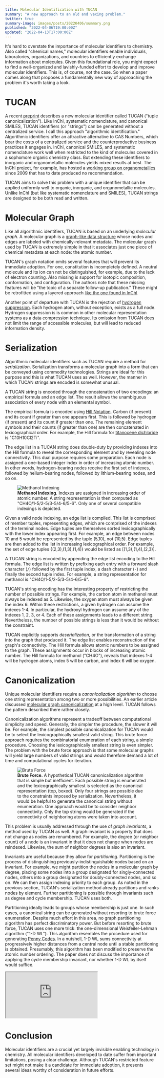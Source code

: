 ```yaml
---
title: Molecular Identification with TUCAN
summary: "A new approach to an old and vexing problem."
twitter: true
summary-image: images/posts/20220406/summary.png
published: "2022-04-06T19:00:00Z"
updated: "2022-04-13T17:00:00Z"
---
```


It's hard to overstate the importance of molecular identifiers to chemistry. Also called "chemical names," molecular identifiers enable individuals, laboratories, organizations, and countries to efficiently exchange information about molecules. Given this foundational role, you might expect to find a well-organized and lavishly-funded effort to develop and improve molecular identifiers. This is, of course, not the case. So when a paper comes along that proposes a fundamentally new way of approaching the problem it's worth taking a look.

# TUCAN

A recent [preprint](https://doi.org/10.21203/rs.3.rs-1466562/v1) describes a new molecular identifier called TUCAN ("tuple canonicalization"). Like InChI, systematic nomenclature, and canonical SMILES, TUCAN identifiers (or "strings") can be generated without a centralized service. I call this approach "algorithmic identification." Algorithmic identifiers offer an attractive alternative to CAS Numbers, which bear the costs of a centralized service and the counterproductive business practices it engages in. InChI, canonical SMILES, and systematic nomenclature work well when restricted to the kind of molecules covered in a sophomore organic chemistry class. But extending these identifiers to inorganic and organometallic molecules yields mixed results at best. The InChI project, for example, has hosted a [working group on organometallics](https://www.inchi-trust.org/wp/wp-content/uploads/2019/12/16.-organometallic-project-v5.pdf) since 2009 that has to date produced no recommendation.

TUCAN aims to solve this problem with a unique identifier that can be applied uniformly well to organic, inorganic, and organometallic molecules. Unlike InChI (but like systematic nomenclature and SMILES), TUCAN strings are designed to be both read and written.

# Molecular Graph

Like all algorithmic identifiers, TUCAN is based on an underlying *molecular graph*. A molecular graph is a [graph-like data structure](https://en.wikipedia.org/wiki/Graph_(discrete_mathematics)) whose nodes and edges are labeled with chemically-relevant metadata. The molecular graph used by TUCAN is extremely simple in that it associates just one piece of chemical metadata at each node: the atomic number.

TUCAN's graph notation omits several features that will prevent its immediate adoption. For one, constitution is incompletely defined. A neutral molecule and its ion can not be distinguished, for example, due to the lack of electron counting. Also missing is support for isotopic composition, conformation, and configuration. The authors note that these missing features will be "the topic of a separate follow-up publication." These might be retrofitted using a layered approach [like the one found in InChI](/articles/2021/04/21/inchi-syntax/).

Another point of departure with TUCAN is the rejection of [hydrogen suppression](/articles/2020/05/18/hydrogen-suppression-in-cheminformatics/). Each hydrogen atom, without exception, exists as a full node. Hydrogen suppression is is common in other molecular representation systems as a data compression technique. Its omission from TUCAN does not limit the range of accessible molecules, but will lead to reduced information density.

# Serialization

Algorithmic molecular identifiers such as TUCAN require a method for *serialization*. Serialization transforms a molecular graph into a form that can be conveyed using commodity technologies. Strings are ideal for this purpose and this is what TUCAN uses as well. However, the manner in which TUCAN strings are encoded is somewhat unusual.

A TUCAN string is encoded through the concatenation of two encodings: an empirical formula and an edge list. The result allows the unambiguous association of every node with an elemental symbol.

The empirical formula is encoded using [Hill Notation](https://en.wikipedia.org/wiki/Chemical_formula#Hill_system). Carbon (if present) and its count if greater than one appears first. This is followed by hydrogen (if present) and its count if greater than one. The remaining element symbols and their counts (if greater than one) are then concatenated in lexicographical order. For example, the Hill formula for [titanocene dichloride](https://en.wikipedia.org/wiki/Titanocene_dichloride) is "C10H10Cl2Ti".

The edge list in a TUCAN string does double-duty by providing indexes into the Hill formula to reveal the corresponding element and by revealing node connectivity. This dual purpose requires some preparation. Each node is assigned a one-based integer index in order of increasing atomic number. In other words, hydrogen-bearing nodes receive the first set of indexes, followed by helium-bearing nodes, followed by lithium-bearing nodes, and so on.

<figure>
  <img alt="Methanol Indexing" src="/images/posts/20220406/methanol.png">
  <figcaption>
    <strong>Methanol Indexing.</strong> Indexes are assigned in increasing order of atomic number. A string representation is then computed as "CH4O/1-5/2-5/3-5/4-6/5-6". Only one of several compatible indexings is depicted.
  </figcaption>
</figure>

Given a valid node indexing, an edge list is compiled. This list is comprised of member tuples, representing edges, which are comprised of the indexes of the terminal nodes. Edge tuples are themselves sorted lexicographically with the lower index appearing first. For example, an edge between nodes 10 and 5 would be represented by the tuple (5,10), not (10,5). Edge tuples are then added to the list in increasing lexicographical order. For example, the set of edge tuples {(2,3),(1,3),(1,4)} would be listed as \[(1,3),(1,4),(2,3)\].

A TUCAN string is encoded by appending the edge list encoding to the Hill formula. The edge list is written by prefixing each entry with a forward slash character (`/`) followed by the first tuple index, a dash character (`-`) and finally the second tuple index. For example, a string representation for methanol is "CH4O/1-5/2-5/3-5/4-6/5-6".

TUCAN's string encoding has the interesting property of restricting the number of possible strings. For example, the carbon atom in methanol must always be indexed as 5. Likewise, the oxygen atom must always be given the index 6. Within these restrictions, a given hydrogen can assume the indexes 1-4. In particular, the hydroxyl hydrogen can assume any of the indexes 1, 2, 3, or 4. Each of these assignments leads to a different string. Nevertheless, the number of possible strings is less than it would be without the constraint.

TUCAN explicitly supports *deserialization*, or the transformation of a string into the graph that produced it. The edge list enables reconstruction of the graph's connectivity. The Hill formula allows atomic numbers to be assigned to the graph. These assignments occur in blocks of increasing atomic number. The Hill formula for methanol ("CH4O"), reveals that indexes 1-4 will be hydrogen atoms, index 5 will be carbon, and index 6 will be oxygen.

# Canonicalization

Unique molecular identifiers require a *canonicalization algorithm* to choose one string representation among two or more possibilities. An earlier article discussed [molecular graph canonicalization](/articles/2021/10/06/molecular-graph-canonicalization/) at a high level. TUCAN follows the pattern described there rather closely.

Canonicalization algorithms represent a tradeoff between computational simplicity and speed. Generally, the simpler the procedure, the slower it will be. For example, the simplest possible canonicalization for TUCAN would be to select the lexicographically smallest valid string. This brute force approach requires the combinatorial enumeration of each string, a simple procedure. Choosing the lexicographically smallest string is even simpler. The problem with the brute force approach is that some molecular graphs will yield large numbers of valid strings and would therefore demand a lot of time and computational cycles for iteration.

<figure>
  <img alt="Brute Force" src="/images/posts/20220406/brute-force.png">
  <figcaption>
    <strong>Brute Force.</strong> A hypothetical TUCAN canonicalization algorithm that is simple but inefficient. Each possible string is enumerated and the lexicographically smallest is selected as the canonical representation (top, boxed). Only four strings are possible due to the constraints imposed by serialization. Nevertheless, it would be helpful to generate the canonical string without enumeration. One approach would be to consider neighbor connectivity. Only the top string would be generated if the connectivity of neighboring atoms were taken into account.
  </figcaption>
</figure>

This problem is usually addressed through the use of *graph invariants*, a method used by TUCAN as well. A graph invariant is a property that does not change as nodes are renumbered. For example, the degree (or neighbor count) of a node is an invariant in that it does not change when nodes are reindexed. Likewise, the sum of neighbor degrees is also an invariant.

Invariants are useful because they allow for *partitioning*. Partitioning is the process of distinguishing previously-indistinguishable nodes based on an invariant. For example, we might partition the nodes in a molecular graph by degree, placing some nodes into a group designated for singly-connected nodes, others into a group designated for doubly-connected nodes, and so on. We can then assign indexing priority to each group. As noted in the previous section, TUCAN's serialization method already partitions and ranks nodes by element. Further partitioning is possible through invariants such as degree and cycle membership. TUCAN uses both.

Partitioning ideally leads to groups whose membership is just one. In such cases, a canonical string can be generated without resorting to brute force enumeration. Despite much effort in this area, no graph partitioning algorithm has perfect discriminatory power. But before resorting to brute force, TUCAN uses one more trick: the one-dimensional Weisfeiler-Lehman algorithm ("1-D WL"). This algorithm resembles the procedure used for generating [Penny Codes](/articles/2022/01/12/penny-codes/). In a nutshell, 1-D WL sums connectivity at progressively higher distances from a central node until a stable partitioning is obtained. Presumably, this algorithm has been modified to preserve the atomic number ordering. The paper does not discuss the importance of applying the cycle membership invariant, nor whether 1-D WL by itself would suffice.

<div class="videowrapper">
  <iframe src="https://www.youtube.com/embed/YHeeAB_XRS4?start=90" allowfullscreen></iframe>
</div>

# Conclusion

Molecular identifiers are a crucial yet largely invisible enabling technology in chemistry. All molecular identifiers developed to date suffer from important limitations, posing a clear challenge. Although TUCAN's restricted feature set might not make it a candidate for immediate adoption, it presents several ideas worthy of consideration in future efforts.
